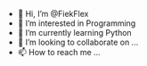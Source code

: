 - 👋 Hi, I’m @FiekFlex
- 👀 I’m interested in Programming
- 🌱 I’m currently learning Python
- 💞️ I’m looking to collaborate on ...
- 📫 How to reach me ...

<!---
FiekFlex/FiekFlex is a ✨ special ✨ repository because its `README.md` (this file) appears on your GitHub profile.
You can click the Preview link to take a look at your changes.
--->

